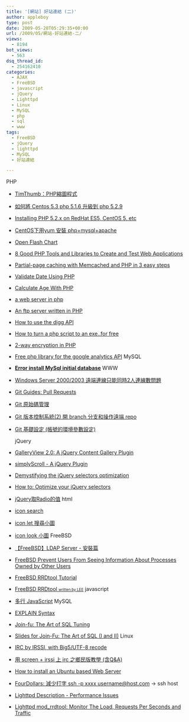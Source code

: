 ```yaml
---
title: '[網站] 好站連結 (二)'
author: appleboy
type: post
date: 2009-05-28T05:29:35+00:00
url: /2009/05/網站-好站連結-二/
views:
  - 8194
bot_views:
  - 563
dsq_thread_id:
  - 254162410
categories:
  - AJAX
  - FreeBSD
  - javascript
  - jQuery
  - Lighttpd
  - Linux
  - MySQL
  - php
  - sql
  - www
tags:
  - FreeBSD
  - jQuery
  - lighttpd
  - MySQL
  - 好站連結

---
```

<!--more--> PHP 

  * <a class="entry-title-link" href="http://feedproxy.google.com/%7Er/IdeaGrapes/%7E3/Zrw7YrK7_Wc/" target="_blank">TimThumb：PHP縮圖程式</a>
  * <a href="http://gogo2man.world.edoors.com/CeR8uEH5D4xQ" target="_blank">如何將 Centos 5.3 php 5.1.6 升級到 php 5.2.9</a>
  * <a rel="bookmark" href="http://bluhaloit.wordpress.com/2008/03/13/installing-php-52x-on-redhat-es5-centos-5-etc/">Installing PHP 5.2.x on RedHat ES5, CentOS 5, etc</a>
  * <a title="Permanent Link to &quot;CentOS下用yum 安裝 php+mysql+apache&quot;" rel="bookmark" href="http://blog.24reader.com/vincentlam/2008/08/30/centos%e4%b8%8b%e7%94%a8yum-%e5%ae%89%e8%a3%9d-phpmysqlapache/">CentOS下用yum 安裝 php+mysql+apache</a>
  * <a href="http://teethgrinder.co.uk/open-flash-chart/" target="_blank">Open Flash Chart</a>
  * <a href="http://www.krahn.org/2009/05/8-good-php-tools-to-create-and-test-web-applications/" target="_blank">8 Good PHP Tools and Libraries to Create and Test Web Applications</a>
  * <a href="http://www.unravelthemusic.com/blog/view/9" target="_blank">Partial-page caching with Memcached and PHP in 3 easy steps</a>
  * <a href="http://www.phpro.org/examples/Validate-Date-Using-PHP.html" target="_blank">Validate Date Using PHP</a>
  * [Calculate Age With PHP][1]
  * <a title="Permanent Link to a web server in php" rel="bookmark" href="http://www.rawseo.com/news/2009/05/20/a-web-server-in-php/">a web server in php</a>
  * <a title="Permanent Link to An ftp server written in PHP" rel="bookmark" href="http://www.rawseo.com/news/2009/05/18/an-ftp-server-written-in-php/">An ftp server written in PHP</a>
  * <a title="Permanent Link to How to use the digg API" rel="bookmark" href="http://www.rawseo.com/news/2009/05/06/how-to-use-the-digg-api/">How to use the digg API</a>
  * <a title="Permanent Link to How to turn a php script to an exe..for free" rel="bookmark" href="http://www.rawseo.com/news/2009/05/13/how-to-turn-a-php-script-to-an-exefor-free/">How to turn a php script to an exe..for free</a>
  * <a title="Permanent Link to 2-way encryption in PHP" rel="bookmark" href="http://www.rawseo.com/news/2009/05/05/2-way-encryption-in-php/">2-way encryption in PHP</a>
  * <a title="Permanent Link to Free php library for the google analytics API" rel="bookmark" href="http://www.rawseo.com/news/2009/05/01/free-php-library-for-the-google-analytics-api/">Free php library for the google analytics API</a> MySQL 

  * <a href="http://www.linuxquestions.org/questions/slackware-14/error-install-mysql-initial-database-715576/" target="_blank"><strong>Error install MySql initial database</strong></a> WWW 

  * [Windows Server 2000/2003 遠端連線只能同時2人連線數問題][2]
  * <a href="http://github.com/guides/pull-requests" target="_blank">Git Guides: Pull Requests</a>
  * <p class="post-title">
      <a title="Permanent Link to Git 原始碼管理" rel="bookmark" href="http://www.qweruiop.org/nchcrails/posts/49">Git 原始碼管理</a>
    </p>

  * <p class="entry-title">
      <a class="entry-title-link" href="http://feedproxy.google.com/%7Er/ihower/%7E3/g6yybi2qws0/2620" target="_blank">Git 版本控制系統(2) 開 branch 分支和操作遠端 repo</a>
    </p>

  * <p class="title">
      <a href="http://plog.longwin.com.tw/my_note-unix/2009/05/15/git-initial-env-setup-2009" target="_blank">Git 基礎設定 (帳號的環境參數設定)</a>
    </p> jQuery 

  * <a rel="bookmark" href="http://spaceforaname.com/galleryview">GalleryView 2.0: A jQuery Content Gallery Plugin</a>
  * [simplyScroll - A jQuery Plugin][3]
  * <a title="Permanent Link to Demystifying the jQuery selectors optimization" rel="bookmark" href="http://www.no-margin-for-errors.com/2009/04/28/demystifying-the-jquery-selectors-optimization/">Demystifying the jQuery selectors optimization</a>
  * <a href="http://www.no-margin-for-errors.com/projects/how-to-optimize-jquery-selectors/" target="_blank">How to: Optimize your jQuery selectors</a>
  * <a href="http://ithelp.ithome.com.tw/question/10019707" target="_blank">jQuery取Radio的值</a> html 

  * [icon search][4]
  * [icon let 搜尋小圖][5]
  * <a href="http://www.iconlook.com/" target="_blank">icon look 小圖</a> FreeBSD 

  * <a href="http://bojack.pixnet.net/blog/post/23885117" target="_blank">【FreeBSD】LDAP Server - 安裝篇</a>
  * [FreeBSD Prevent Users From Seeing Information About Processes Owned by Other Users][6]
  * <a href="http://im.nuk.edu.tw/~lee/rrdtool/" target="_blank">FreeBSD RRDtool Tutorial</a>
  * <a href="http://im.nuk.edu.tw/~lee/rrdtool/" target="_blank">FreeBSD RRDtool <span style="font-size: x-small;">written by LEE</span></a> javascript 

  * <a class="entry-title-link" href="http://feedproxy.google.com/%7Er/IdeaGrapes/%7E3/gvyR3CJ3Oa0/" target="_blank">多行 JavaScript</a> MySQL 

  * [EXPLAIN Syntax][7]
  * [Join-fu: The Art of SQL Tuning][8]
  * [Slides for Join-Fu: The Art of SQL (I and II)][9] Linux 

  * <a title="Permalink to IRC by IRSSI, with Big5/UTF-8 recode" rel="bookmark" href="http://www.jeffhung.net/blog/articles/jeffhung/742/">IRC by IRSSI, with Big5/UTF-8 recode</a>
  * [用 screen + irssi 上 irc 之鄉民版教學 (含Q&A)][10]
  * <a class="entry-title-link" href="http://www.krahn.org/2009/05/how-to-install-an-ubuntu-based-web-server/" target="_blank">How to install an Ubuntu based Web Server</a>
  * <a class="entry-title-link" href="http://fourdollars.blogspot.com/2009/05/ssh-p-xxxx-usernamehostcom-ssh-host.html" target="_blank">FourDollars: 減少打字 ssh -p xxxx username@host.com -> ssh host</a>
  * <a href="http://redmine.lighttpd.net/wiki/lighttpd/Docs:Performance" target="_blank">Lighttpd Description - Performance Issues</a>
  * <a class="entry-title-link" href="http://www.cyberciti.biz/tips/rhel-fedora-centos-debian-ubuntu-lighttpd-mod_rrdtool.html" target="_blank">Lighttpd mod_rrdtool: Monitor The Load, Requests Per Seconds and Traffic</a>

 [1]: http://www.phpro.org/examples/Calculate-Age-With-PHP.html
 [2]: http://delayer.pixnet.net/blog/post/23263247
 [3]: http://www.logicbox.net/jquery/simplyscroll/
 [4]: http://www.iconseeker.com
 [5]: http://www.iconlet.com
 [6]: http://www.cyberciti.biz/faq/freebsd-disable-ps-sockstat-command-information-leakage/
 [7]: http://dev.mysql.com/doc/refman/5.0/en/explain.html
 [8]: http://www.jpipes.com/index.php?/archives/231-Join-fu-The-Art-of-SQL-Tuning.html
 [9]: http://www.jpipes.com/index.php?/archives/239-Slides-for-Join-Fu-The-Art-of-SQL-I-and-II.html
 [10]: http://lzy-blah.blogspot.com/2007/08/screen-irssi-irc-q.html